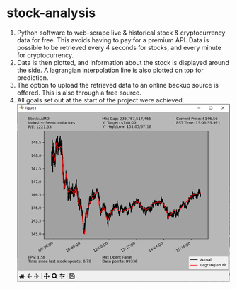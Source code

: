 # stock-analysis
1. Python software to web-scrape live & historical stock & cryptocurrency data for free. This avoids having to pay for a premium API. Data is possible to be retrieved every 4 seconds for stocks, and every minute for cryptocurrency.
2. Data is then plotted, and information about the stock is displayed around the side. A lagrangian interpolation line is also plotted on top for prediction. 
3. The option to upload the retrieved data to an online backup source is offered. This is also through a free source.
4. All goals set out at the start of the project were achieved.
![](/Screenshots/Stock_Live.PNG)
